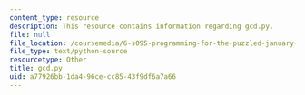 ```yaml
---
content_type: resource
description: This resource contains information regarding gcd.py.
file: null
file_location: /coursemedia/6-s095-programming-for-the-puzzled-january-iap-2018/a77926bb1da496cecc8543f9df6a7a66_gcd.py
file_type: text/python-source
resourcetype: Other
title: gcd.py
uid: a77926bb-1da4-96ce-cc85-43f9df6a7a66
---
```

